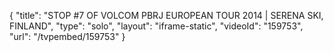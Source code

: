 {
    "title": "STOP #7 OF VOLCOM PBRJ EUROPEAN TOUR 2014 | SERENA SKI, FINLAND",
    "type": "solo",
    "layout": "iframe-static",
    "videoId": "159753",
    "url": "\/tvpembed\/159753"
}
